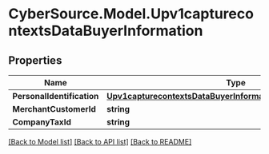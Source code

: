 # CyberSource.Model.Upv1capturecontextsDataBuyerInformation
## Properties

Name | Type | Description | Notes
------------ | ------------- | ------------- | -------------
**PersonalIdentification** | [**Upv1capturecontextsDataBuyerInformationPersonalIdentification**](Upv1capturecontextsDataBuyerInformationPersonalIdentification.md) |  | [optional] 
**MerchantCustomerId** | **string** |  | [optional] 
**CompanyTaxId** | **string** |  | [optional] 

[[Back to Model list]](../README.md#documentation-for-models) [[Back to API list]](../README.md#documentation-for-api-endpoints) [[Back to README]](../README.md)


